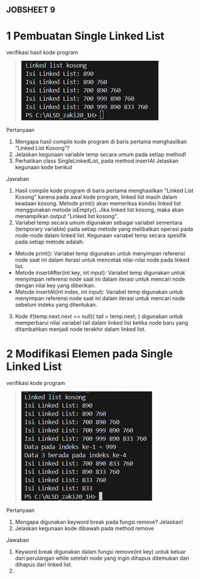 ## JOBSHEET 9

# 1 Pembuatan Single Linked List

verifikasi hasil kode program

> <img src = "image.png">

Pertanyaan
1. Mengapa hasil compile kode program di baris pertama menghasilkan “Linked List Kosong”?
2. Jelaskan kegunaan variable temp secara umum pada setiap method!
3. Perhatikan class SingleLinkedList, pada method insertAt Jelaskan kegunaan kode berikut 

Jawaban
1. Hasil compile kode program di baris pertama menghasilkan "Linked List Kosong" karena pada awal kode program, linked list masih dalam keadaan kosong. Metode print() akan memeriksa kondisi linked list menggunakan metode isEmpty(). Jika linked list kosong, maka akan menampilkan output "Linked list kosong".
2. Variabel temp secara umum digunakan sebagai variabel sementara (temporary variable) pada setiap metode yang melibatkan operasi pada node-node dalam linked list. Kegunaan variabel temp secara spesifik pada setiap metode adalah:

- Metode print(): Variabel temp digunakan untuk menyimpan referensi node saat ini dalam iterasi untuk mencetak nilai-nilai node pada linked list.
- Metode insertAfter(int key, int input): Variabel temp digunakan untuk menyimpan referensi node saat ini dalam iterasi untuk mencari node dengan nilai key yang diberikan.
- Metode insertAt(int index, int input): Variabel temp digunakan untuk menyimpan referensi node saat ini dalam iterasi untuk mencari node sebelum indeks yang ditentukan.
3. Kode if(temp.next.next == null){ tail = temp.next; } digunakan untuk memperbarui nilai variabel tail dalam linked list ketika node baru yang ditambahkan menjadi node terakhir dalam linked list.

# 2 Modifikasi Elemen pada Single Linked List

verifikasi kode program

> <img src = "image-1.png">

Pertanyaan
1. Mengapa digunakan keyword break pada fungsi remove? Jelaskan!
2. Jelaskan kegunaan kode dibawah pada method remove

Jawaban

1. Keyword break digunakan dalam fungsi remove(int key) untuk keluar dari perulangan while setelah node yang ingin dihapus ditemukan dan dihapus dari linked list.
2. 